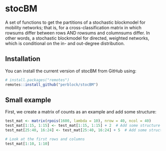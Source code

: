 
<!-- README.md is generated from README.Rmd. Please edit that file -->

# stocBM

A set of functions to get the partitions of a stochastic blockmodel for
mobility networks; that is, for a cross-classification matrix in which
rowsums differ between rows AND rowsums and columnsums differ. In other
words, a stochastic blockmodel for directed, weighted networks, which is
conditional on the in- and out-degree distribution.

## Installation

You can install the current version of stocBM from GitHub using:

``` r
# install.packages("remotes")
remotes::install_github("perblock/stocBM")
```

## Small example

First, we create a matrix of counts as an example and add some
structure:

``` r
test_mat <- matrix(rpois(1600, lambda = 10), nrow = 40, ncol = 40)
test_mat[1:15, 1:15] <- test_mat[1:15, 1:15] + 2  # Add some structure
test_mat[25:40, 16:24] <- test_mat[25:40, 16:24] + 5  # Add some structure

# Look at the first rows and columns
test_mat[1:10, 1:10]
```
